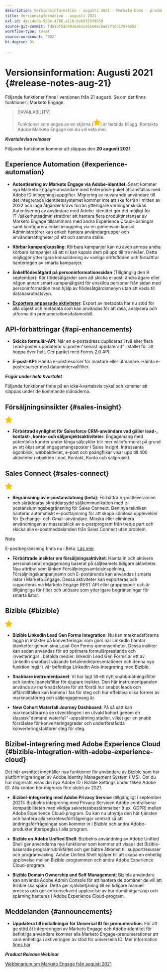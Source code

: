 ```yaml
---
description: Versionsinformation - augusti 2021 - Marketo Docs - produktdokumentation
title: Versionsinformation - augusti 2021
exl-id: 4aec4e0b-520e-4786-a110-8e68f1bf9950
source-git-commit: fda1bf51d4016a61c41be9acba4771db1797a552
workflow-type: tm+mt
source-wordcount: '922'
ht-degree: 0%

---
```


# Versionsinformation: Augusti 2021 {#release-notes-aug-21}

Följande funktioner finns i versionen från 21 augusti. Se om det finns funktioner i Marketo Engage.

>[!AVAILABILITY]
>
>Funktioner som anges av en stjärna (![](assets/yellow-star.png)) är betalda tillägg. Kontakta Adobe Marketo Engage om du vill veta mer.

**_Kvartalsvisa releaser_**

Följande funktioner kommer att släppas den **20 augusti 2021**.

## Experience Automation {#experience-automation}

* **Autentisering av Marketo Engage via Adobe-identitet**: Snart kommer nya Marketo Engage-användare med Enterprise-paket att anställas med Adobe ID inloggningsuppgifter. Migrering av nuvarande användare till det integrerade identitetssystemet kommer inte att ske förrän i mitten av 2022 och inga åtgärder krävs förrän ytterligare varningar skickas. Autentisering av användare med Adobe-identitet gör det möjligt för IT-/säkerhetsadministratörer att hantera flera produktinstanser av Marketo Engage tillsammans med andra Experience Cloud-lösningar samt konfigurera enkel inloggning via en gemensam konsol. Administratörer kan enkelt hantera användargrupper och användarrättigheter på ett och samma ställe.

* **Körbar kampanjkapsling**: Körbara kampanjer kan nu även anropa andra körbara kampanjer så att ni kan kapsla dem på upp till tre nivåer. Detta möjliggör ytterligare konsolidering av vanliga driftsflöden och förbättrar hanteringen av smarta kampanjer.

* **Enkelflödesåtgärd på personinformationssidan** (Tillgänglig den 9 september): Kör flödesåtgärder som att skicka e-post, ändra ägare eller någon annan smart kampanjåtgärd för enskilda personer från sidan med personinformation med hjälp av flödesåtgärdsmenyn utan att växla till databasrutnätsvyn.

* **[Exportera anpassade aktiviteter](/help/marketo/product-docs/administration/marketo-custom-activities/custom-activity-metadata-export.md)**: Export av metadata har nu stöd för alla objekt och metadata som kan användas för att dela, analysera och utforma din prenumerationsdatamodell.

## API-förbättringar {#api-enhancements}

* **Skicka formulär-API**: När en e-postadress dupliceras i två eller flera Lead-poster uppdaterar vi posten&quot;senast uppdaterad&quot; i stället för att hoppa över helt. Ger paritet med Forms 2.0 API.

* **E-post-API**: Hämta e-postresurser för mästare eller utmanare. Hämta e-postresurser med datumintervallfilter.

**_Frigör under hela kvartalet_**

Följande funktioner finns på en icke-kvartalsvis cykel och kommer att släppas under de kommande månaderna.

## Försäljningsinsikter {#sales-insight}

![(stjärna)](assets/yellow-star.png)

* **Förbättrad synlighet för Salesforce CRM-användare vad gäller lead-, kontakt-, konto- och säljprojektsaktiviteter**: Engagemang med potentiella kunder under långa säljcykler blir mer välinformerat på grund av ett ökat antal engagemangsposter i Sales Insight. Intressanta ögonblick, webbaktivitet, e-post och poängflikar visar upp till 400 aktiviteter i objekten Lead, Kontakt, Konto och säljprojekt.

## Sales Connect {#sales-connect}

![(stjärna)](assets/yellow-star.png)

* **Begränsning av e-postanslutning (beta)**: Förbättra e-postleveransen och skräddarsy skräddarsydd säljkommunikation med e-postanslutningsbegränsning för Sales Connect. Den nya tekniken hanterar automatiskt e-posttajmning för att skapa sömlösa upplevelser för Exchange- och Gmail-användare. Minska eller eliminera användningen av massutskick av e-postprogram från tredje part och skicka alla e-postmeddelanden från Sales Connect utan problem.

>[!NOTE]
>
>E-postbegränsning finns nu i Beta. [Läs mer](/help/marketo/product-docs/marketo-sales-connect/email/email-delivery/email-connection-throttling.md).

* **Förbättrade insikter om försäljningsaktivitet**: Hämta in och aktivera personaliserat engagemang baserat på säljteamets tidigare aktiviteter. Nya attribut som länken Försäljningssamtalsinspelning, Försäljningskampanjnamn och E-postärende kan användas i smarta listor i Marketo Engage.  Dessa aktiviteter kan exporteras och rapporteras via Marketo Engage REST API eller gruppexport och är tillgängliga för filter och utlösare som ytterligare begränsningar för smarta listor.

## Bizible {#bizible}

![](assets/yellow-star.png)

* **Bizible LinkedIn Lead Gen Forms Integration**: Nu kan marknadsförarna lägga in intäkter på konverteringar som görs när LinkedIn hämtar blanketter genom sina Lead Gen Forms-annonsenheter. Dessa insikter kan sedan användas för att optimera formulärprestanda och investeringar i betalda medier. linkedIn Lead Gen Forms är ett av LinkedIn snabbast växande betalmediepresentationer och denna nya funktion ingår i vår befintliga LinkedIn Ads-integrering med Bizible.   
* **Snabbare instrumentpanel**: Vi har lagt till ett nytt snabbmätningsfilter och kontrollpanelsfilter för djupare insikter. Den här instrumentpanelen används av marknadsförare för att förstå hur snabbt leads och affärstillfällen kan komma i fas för steg och hur effektiva olika former av marknadsföring och säljengagemang är.

* **New Cohort Waterfall Journey Dashboard**: På så sätt kan marknadsförarna se utvecklingen i en utvald kohort genom en klassisk&quot;demand waterfall&quot;-uppsättning stadier, vilket ger en snabb förståelse för konverteringsgrader och underförstådda konverteringsfaktorer steg för steg.

## Bizibel-integrering med Adobe Experience Cloud {#bizible-integration-with-adobe-experience-cloud}

Det här avsnittet innehåller nya funktioner för användare av Bizible som har slutfört migreringen av Adobe Identity Management System (IMS). Om du har migrerats visas din nya Adobe ID i Bizible Settings under fliken Adobe ID. Alla konton bör migreras före slutet av 2021.

* **Bizibel-integrering med Adobe Privacy Service** (tillgängligt i september 2021): Bizibelns integrering med Privacy Servicen Adobe centraliserar kompatibiliteten med viktiga sekretessbestämmelser (t.ex. GDPR) mellan Adobe Experience Cloud-program. Du kan nu utnyttja den här tjänsten och hantera alla sekretessförfrågningar centralt så att ändringsförfrågningar som kommer in i Bizible och andra Adobe-produkter återspeglas i alla program.

* **Bizible on Adobe Unified Shell**: Bizibelns användning av Adobe Unified Shell ger användarna nya funktioner som kommer att visas i det Bizible-baserade programrubrikfältet och ger bättre åtkomst till supportresurser och programväxling. Adobe Unified Shell hjälper till att skapa en enhetlig upplevelse mellan Bizible-programmen och andra Adobe Experience Cloud-program.

* **Bizible Domain Ownership and Self Management**: Bizibla användare kan använda Adobe Admin Console för att hantera de domäner de vill att Bizible ska spåra. Detta ger självbetjäning till en tidigare manuell process och ger en konsekvent upplevelse av hur domänägarskap och spårning hanteras i Adobe Experience Cloud-program.

## Meddelanden {#announcements}

* **Uppdatera till inställningar för Universal ID för prenumeration**: För att ge stöd åt integreringen av Marketo Engage och Adobe-identitet för befintliga användare kommer alla Marketo Engage-prenumerationer att vara enhetliga i aktiveringen av stöd för universella ID. Mer information [finns här](/help/marketo/product-docs/administration/settings/using-a-universal-id-for-subscription-login.md).

**_Product Release Webinar_**

[Webbinarium om Marketo Engage från augusti 2021](https://engage.marketo.com/August21_Release_Webinar.html)
